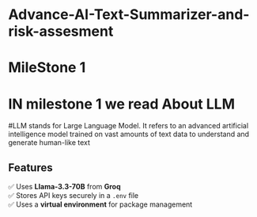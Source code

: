 ﻿# Advance-AI-Text-Summarizer-and-risk-assesment
 # MileStone 1
# IN milestone 1 we read About LLM
#LLM stands for Large Language Model. It refers to an advanced artificial intelligence model trained on vast amounts of text data to understand and generate human-like text
## Features  
✅ Uses **Llama-3.3-70B** from **Groq**  
✅ Stores API keys securely in a `.env` file  
✅ Uses a **virtual environment** for package management  
